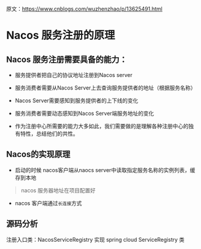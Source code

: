 
原文：<https://www.cnblogs.com/wuzhenzhao/p/13625491.html>

# Nacos 服务注册的原理



## Nacos 服务注册需要具备的能力：
- 服务提供者把自己的协议地址注册到Nacos server

- 服务消费者需要从Nacos Server上去查询服务提供者的地址（根据服务名称）

- Nacos Server需要感知到服务提供者的上下线的变化

- 服务消费者需要动态感知到Nacos Server端服务地址的变化

- 作为注册中心所需要的能力大多如此，我们需要做的是理解各种注册中心的独有特性，总结他们的共性。

## Nacos的实现原理

- 启动的时候 nacos客户端从naocs server中读取指定服务名称的实例列表，缓存到本地
> nacos 服务器地址在项目配置好

- nacos 客户端通过`长连接`方式



## 源码分析

注册入口类：NacosServiceRegistry 实现 spring cloud ServiceRegistry 类




 

